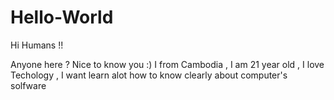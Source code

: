 # Hello-World

Hi Humans !!

Anyone here ? Nice to know you :) I from Cambodia , I am 21 year old , I love Techology , I want learn alot how to know clearly about computer's solfware 
